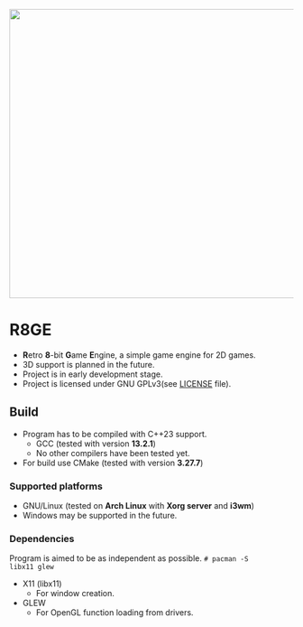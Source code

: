 <p align="center">
<img src="https://github.com/ondranedo/r8ge/blob/gui/docs/logo_new.png" width="512" height="512">
</p>

# R8GE
- **R**etro **8**-bit **G**ame **E**ngine, a simple game engine for 2D games.
- 3D support is planned in the future.
- Project is in early development stage.
- Project is licensed under GNU GPLv3(see [LICENSE](./LICENSE) file).

## Build
- Program has to be compiled with C++23 support.
  - GCC (tested with version **13.2.1**)
  - No other compilers have been tested yet.
- For build use CMake (tested with version **3.27.7**)

### Supported platforms
- GNU/Linux (tested on **Arch Linux** with **Xorg server** and **i3wm**)
- Windows may be supported in the future.

### Dependencies
Program is aimed to be as independent as possible.
<code># pacman -S libx11 glew</code>
- X11 (libx11)
  - For window creation.
- GLEW 
  - For OpenGL function loading from drivers.

